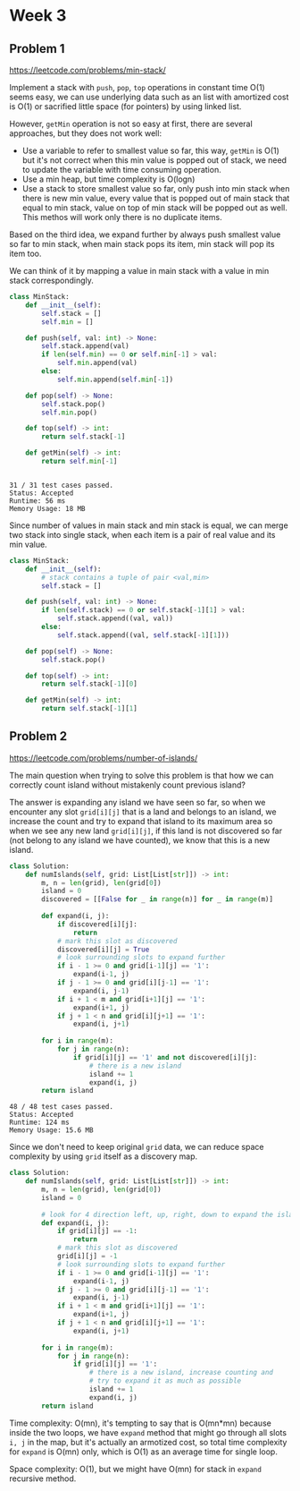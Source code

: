 # Week 3

## Problem 1
https://leetcode.com/problems/min-stack/

Implement a stack with `push`, `pop`, `top` operations in constant time O(1) seems easy, we can use underlying data such as an list with amortized cost is O(1) or
sacrified little space (for pointers) by using linked list.

However, `getMin` operation is not so easy at first, there are several approaches, but they does not work well:
- Use a variable to refer to smallest value so far, this way, `getMin` is O(1) but it's not correct when this min value is popped out of stack, we need to update the variable with time consuming operation.
- Use a min heap, but time complexity is O(logn)
- Use a stack to store smallest value so far, only push into min stack when there is new min value, every value that is popped out of main stack that equal to min stack, value on top of min stack will be popped out as well. This methos will work only there is no duplicate items.

Based on the third idea, we expand further by always push smallest value so far to min stack, when main stack pops its item, min stack will pop its item too.

We can think of it by mapping a value in main stack with a value in min stack correspondingly.

```python
class MinStack:
    def __init__(self):
        self.stack = []
        self.min = []

    def push(self, val: int) -> None:
        self.stack.append(val)
        if len(self.min) == 0 or self.min[-1] > val:
            self.min.append(val)
        else:
            self.min.append(self.min[-1])

    def pop(self) -> None:
        self.stack.pop()
        self.min.pop()

    def top(self) -> int:
        return self.stack[-1]

    def getMin(self) -> int:
        return self.min[-1]
```
```

31 / 31 test cases passed.
Status: Accepted
Runtime: 56 ms
Memory Usage: 18 MB
```
Since number of values in main stack and min stack is equal, we can merge two stack into single stack, when each item is a pair of real value and its min value.

```python
class MinStack:
    def __init__(self):
        # stack contains a tuple of pair <val,min>
        self.stack = []

    def push(self, val: int) -> None:
        if len(self.stack) == 0 or self.stack[-1][1] > val:
            self.stack.append((val, val))
        else:
            self.stack.append((val, self.stack[-1][1]))

    def pop(self) -> None:
        self.stack.pop()

    def top(self) -> int:
        return self.stack[-1][0]

    def getMin(self) -> int:
        return self.stack[-1][1]
```
## Problem 2
https://leetcode.com/problems/number-of-islands/

The main question when trying to solve this problem is that how we can correctly count island without mistakenly count previous island?

The answer is expanding any island we have seen so far, so when we encounter any slot `grid[i][j]` that is a land and belongs to an island, we increase the count 
and try to expand that island to its maximum area so when we see any new land `grid[i][j]`, if this land is not discovered so far (not belong to any island we have counted),
we know that this is a new island.

```python
class Solution:
    def numIslands(self, grid: List[List[str]]) -> int:
        m, n = len(grid), len(grid[0])
        island = 0
        discovered = [[False for _ in range(n)] for _ in range(m)]
        
        def expand(i, j):
            if discovered[i][j]:
                return
            # mark this slot as discovered
            discovered[i][j] = True
            # look surrounding slots to expand further
            if i - 1 >= 0 and grid[i-1][j] == '1':
                expand(i-1, j)
            if j - 1 >= 0 and grid[i][j-1] == '1':
                expand(i, j-1)
            if i + 1 < m and grid[i+1][j] == '1':
                expand(i+1, j)
            if j + 1 < n and grid[i][j+1] == '1':
                expand(i, j+1)
            
        for i in range(m):
            for j in range(n):
                if grid[i][j] == '1' and not discovered[i][j]:
                    # there is a new island
                    island += 1
                    expand(i, j)
        return island
```
```
48 / 48 test cases passed.
Status: Accepted
Runtime: 124 ms
Memory Usage: 15.6 MB
```
Since we don't need to keep original `grid` data, we can reduce space complexity by using `grid` itself as a discovery map.

```python
class Solution:
    def numIslands(self, grid: List[List[str]]) -> int:
        m, n = len(grid), len(grid[0])
        island = 0
        
        # look for 4 direction left, up, right, down to expand the island
        def expand(i, j):
            if grid[i][j] == -1:
                return
            # mark this slot as discovered
            grid[i][j] = -1
            # look surrounding slots to expand further
            if i - 1 >= 0 and grid[i-1][j] == '1':
                expand(i-1, j)
            if j - 1 >= 0 and grid[i][j-1] == '1':
                expand(i, j-1)
            if i + 1 < m and grid[i+1][j] == '1':
                expand(i+1, j)
            if j + 1 < n and grid[i][j+1] == '1':
                expand(i, j+1)
            
        for i in range(m):
            for j in range(n):
                if grid[i][j] == '1':
                    # there is a new island, increase counting and 
                    # try to expand it as much as possible
                    island += 1
                    expand(i, j)
        return island
```

Time complexity: O(mn), it's tempting to say that is O(mn*mn) because inside the two loops, we have `expand` method that might go through all slots `i, j` in the map,
but it's actually an armotized cost, so total time complexity for `expand` is O(mn) only, which is O(1) as an average time for single loop.

Space complexity: O(1), but we might have O(mn) for stack in `expand` recursive method.
